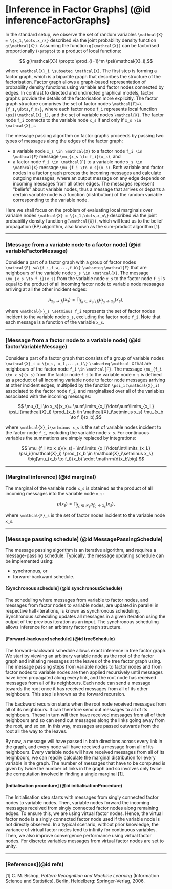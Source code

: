 # [Inference in Factor Graphs] (@id inferenceFactorGraphs)

In the standard setup, we observe the set of random variables ``\mathcal{X} = \{x_1,\dots,x_n\}`` described via the joint probability density function ``g(\mathcal{X})``. Assuming the function ``g(\mathcal{X})`` can be factorised proportionally (``\propto``) to a product of local functions:
```math
    g(\mathcal{X}) \propto \prod_{i=1}^m \psi(\mathcal{X}_i),
```
where ``\mathcal{X}_i \subseteq \mathcal{X}``. The first step is forming a factor graph, which is a bipartite graph that describes the structure of the factorisation. Factor graph allows a graph-based representation of probability density functions using variable and factor nodes connected by edges. In contrast to directed and undirected graphical models, factor graphs provide the details of the factorisation more explicitly. The factor graph structure comprises the set of factor nodes ``\mathcal{F}=\{f_1,\dots,f_m\}``, where each factor node  ``f_i`` represents local function ``\psi(\mathcal{X}_i)``, and the set of variable nodes ``\mathcal{X}``. The factor node ``f_i`` connects to the variable node ``x_s`` if and only if ``x_s \in \mathcal{X}_i``.


The message passing algorithm on factor graphs proceeds by passing two types of messages along the edges of the factor graph:
- a variable node ``x_s \in \mathcal{X}`` to a factor node ``f_i \in \mathcal{F}`` message ``\mu_{x_s \to f_i}(x_s)``, and
- a factor node ``f_i \in \mathcal{F}`` to a variable node ``x_s \in \mathcal{X}`` message ``\mu_{f_i \to x_s}(x_s)``.
Both variable and factor nodes in a factor graph process the incoming messages and calculate outgoing messages, where an output message on any edge depends on incoming messages from all other edges. The messages represent "beliefs" about variable nodes, thus a message that arrives or departs a certain variable node is a function (distribution) of the random variable corresponding to the variable node.

Here we shall focus on the problem of evaluating local marginals over variable nodes ``\mathcal{X} = \{x_1,\dots,x_n\}`` described via the joint probability density function ``g(\mathcal{X})``, which will lead us to the belief propagation (BP) algorithm, also known as the sum-product algorithm [1].

---

### [Message from a variable node to a factor node] (@id variableFactorMessage)
Consider a part of a factor graph with a group of factor nodes ``\mathcal{F}_s=\{f_i,f_w,...,f_W\}`` ``\subseteq`` ``\mathcal{F}`` that are neighbours of the variable node ``x_s \in \mathcal{X}``. The message ``\mu_{x_s \to f_i}(x_s)`` from the variable node ``x_s`` to the factor node ``f_i`` is equal to the product of all incoming factor node to variable node messages arriving at all the other incident edges:
```math
    \mu_{x_s \to f_i}(x_s) =\prod_{f_a \in \mathcal{F}_s \setminus f_i} \mu_{f_a \to x_s}(x_s),
```
where ``\mathcal{F}_s \setminus f_i`` represents the set of factor nodes incident to the variable node ``x_s``, excluding the factor node ``f_i``. Note that each message is a function of the variable ``x_s``.

---

### [Message from a factor node to a variable node] (@id factorVariableMessage)
Consider a part of a factor graph that consists of a group of variable nodes ``\mathcal{X}_i = \{x_s, x_l,...,x_L\}`` ``\subseteq`` ``\mathcal X`` that are neighbours of the factor node ``f_i`` ``\in`` ``\mathcal{F}``. The message ``\mu_{f_i \to x_s}(x_s)`` from the factor node ``f_i`` to the variable node ``x_s`` is defined as a product of all incoming variable node to factor node messages arriving at other incident edges, multiplied by the function ``\psi_i(\mathcal{X}_i)`` associated to the factor node ``f_i``, and marginalised over all of the variables associated with the incoming messages:
```math
    \mu_{f_i \to x_s}(x_s)= \sum\limits_{x_l}\dots\sum\limits_{x_L} \psi_i(\mathcal{X}_i)
    \prod_{x_b \in \mathcal{X}_i\setminus x_s} \mu_{x_b \to f_i}(x_b),
```
where ``\mathcal{X}_i\setminus x_s`` is the set of variable nodes incident to the factor node ``f_i``, excluding the variable node ``x_s``. For continuous variables the summations are simply replaced by integrations:
```math
    \mu_{f_i \to x_s}(x_s)= \int\limits_{x_l}\dots\int\limits_{x_L} \psi_i(\mathcal{X}_i)
    \prod_{x_b \in \mathcal{X}_i\setminus x_s} \big[\mu_{x_b \to f_i}(x_b) \cdot \mathrm{d}x_b\big].
```

---

### [Marginal inference] (@id marginal)
The marginal of the variable node ``x_s`` is obtained as the product of all incoming messages into the variable node ``x_s``:
```math
    p(x_s) =\prod_{f_c \in \mathcal{F}_s} \mu_{f_c \to x_s}(x_s),
```
where ``\mathcal{F}_s`` is the set of factor nodes incident to the variable node ``x_s``.

---

### [Message passing schedule]  (@id MessagePassingSchedule)
The message passing algorithm is an iterative algorithm, and requires a message-passing schedule. Typically, the message updating schedule can be implemented using:
 - synchronous, or
 - forward-backward schedule.

#### [Synchronous schedule]  (@id synchronousSchedule)
The scheduling where messages from variable to factor nodes, and messages from factor nodes to variable nodes, are updated in parallel in respective half-iterations, is known as synchronous scheduling. Synchronous scheduling updates all messages in a given iteration using the output of the previous iteration as an input. The synchronous scheduling allows inference for an arbitrary factor graph structure.

#### [Forward-backward schedule]  (@id treeSchedule)
The forward–backward schedule allows exact inference in tree factor graph. We start by viewing an arbitrary variable node as the root of the factor graph and initiating messages at the leaves of the tree factor graph using. The message passing steps from variable nodes to factor nodes and from factor nodes to variable nodes are then applied recursively until messages have been propagated along every link, and the root node has received messages from all of its neighbours. Each node can send a message towards the root once it has received messages from all of its other neighbours. This step is known as the forward recursion.

The backward recursion starts when the root node received messages from all of its neighbours. It can therefore send out messages to all of its neighbours. These in turn will then have received messages from all of their neighbours and so can send out messages along the links going away from the root, and so on. In this way, messages are passed outwards from the root all the way to the leaves.

By now, a message will have passed in both directions across every link in the graph, and every node will have received
a message from all of its neighbours. Every variable node will have received messages from all of its neighbours, we can readily calculate the marginal distribution for every variable in the graph. The number of messages that have to be computed is given by twice the number of links in the graph and so involves only twice the computation involved in finding a single marginal [1].

#### [Initialisation procedure]  (@id initialisationProcedure)
The Initialisation step starts with messages from singly connected factor nodes to variable nodes. Then, variable nodes forward the incoming messages received from singly connected factor nodes along remaining edges. To ensure this, we are using virtual factor nodes. Hence, the virtual factor node is a singly connected factor node used if the variable node is not directly observed. In a typical scenario, without prior knowledge, the variance of virtual factor nodes tend to infinity for continuous variables. Then, we also improve convergence performance using virtual factor nodes. For discrete variables messages from virtual factor nodes are set to unity.

---

### [References](@id refs)
[1] C. M. Bishop, *Pattern Recognition and Machine Learning* (Information Science and Statistics). Berlin, Heidelberg: Springer-Verlag, 2006.


